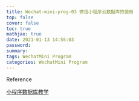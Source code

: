 ```yaml
---
title: Wechat-mini-prog-03 微信小程序云数据库的使用
top: false
cover: false
toc: true
mathjax: true
date: 2021-01-13 14:55:03
password:
summary:
tags: WechatMini Program
categories: WechatMini Program
---
```






Reference

[小程序数据库教学](https://blog.csdn.net/Panda325/article/details/108069122)